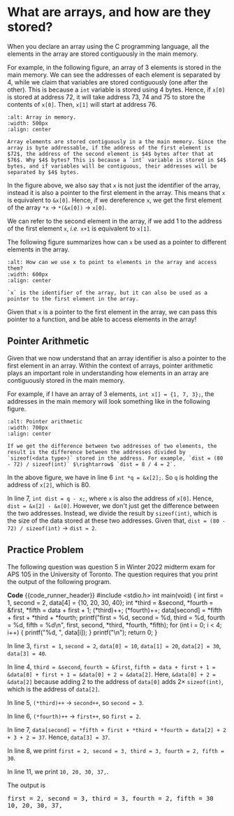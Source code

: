 # What are arrays, and how are they stored?

When you declare an array using the C programming language, all the elements in the array are stored contiguously in the main memory.

For example, in the following figure, an array of $3$ elements is stored in the main memory. We can see the addresses of each element is separated by $4$, while we claim that variables are stored contiguously (one after the other). This is because a `int` variable is stored using $4$ bytes. Hence, if `x[0]` is stored at address $72$, it will take address $73$, $74$ and $75$ to store the contents of `x[0]`. Then, `x[1]` will start at address $76$.


```{figure} ./images/array-in-memory.png
:alt: Array in memory.
:width: 500px
:align: center

Array elements are stored contiguously in a the main memory. Since the array is byte addressable, if the address of the first element is $72$, the address of the second element is $4$ bytes after that at $76$. Why $4$ bytes? This is because a `int` variable is stored in $4$ bytes, and if variables will be contiguous, their addresses will be separated by $4$ bytes. 
```

In the figure above, we also say that `x` is not just the identifier of the array, instead it is also a pointer to the first element in the array. This means that `x` is equivalent to `&x[0]`. Hence, if we dereference `x`, we get the first element of the array `*x` $\rightarrow$ `*(&x[0])` $\rightarrow$ `x[0]`.

We can refer to the second element in the array, if we add $1$ to the address of the first element `x`, *i.e.* `x+1` is equivalent to `x[1]`.

The following figure summarizes how can `x` be used as a pointer to different elements in the array.


```{figure} ./images/identifier-pointer.png
:alt: How can we use x to point to elements in the array and access them?
:width: 600px
:align: center

`x` is the identifier of the array, but it can also be used as a pointer to the first element in the array.
```

Given that `x` is a pointer to the first element in the array, we can pass this pointer to a function, and be able to access elements in the array!

## Pointer Arithmetic

Given that we now understand that an array identifier is also a pointer to the first element in an array. Within the context of arrays, pointer arithmetic plays an important role in understanding how elements in an array are contiguously stored in the main memory.

For example, if I have an array of $3$ elements, `int x[] = {1, 7, 3};`, the addresses in the main memory will look something like in the following figure.

```{figure} ./images/pointer-arithmetic.png
:alt: Pointer arithmetic
:width: 700px
:align: center

If we get the difference between two addresses of two elements, the result is the difference between the addresses divided by `sizeof(<data type>)` stored in the address. For example, `dist = (80 - 72) / sizeof(int)` $\rightarrow$ `dist = 8 / 4 = 2`.
```

In the above figure, we have in line 6 `int *q = &x[2];`. So `q` is holding the address of `x[2]`, which is $80$. 

In line 7, `int dist = q - x;`, where `x` is also the address of `x[0]`. Hence, `dist = &x[2] - &x[0]`. However, we don't just get the difference between the two addresses. Instead, we divide the result by `sizeof(int)`, which is the size of the data stored at these two addresses. Given that, `dist = (80 - 72) / sizeof(int)` $\rightarrow$ `dist = 2`.

## Practice Problem 

The following question was question 5 in Winter 2022 midterm exam for APS 105 in the University of Toronto. The question requires that you print the output of the following program. 

**Code**
{{code_runner_header}}
<code-runner language="c" output="">
#include <stdio.h>
int main(void) {
  int first = 1, second = 2, data[4] = {10, 20, 30, 40};
  int *third = &second, *fourth = &first, *fifth = data + first + 1;
  (*third)++;
  (*fourth)++;
  data[second] = *fifth + first + *third + *fourth;
  printf("first = %d, second = %d, third = %d, fourth = %d, fifth = %d\n",
         first, second, *third, *fourth, *fifth);
  for (int i = 0; i < 4; i++) {
    printf("%d, ", data[i]);
  }
  printf("\n");
  return 0;
}
</code-runner>

In line $3$, `first = 1`, `second = 2`, `data[0] = 10`, `data[1] = 20`, `data[2] = 30`, `data[3] = 40`.

In line $4$, `third = &second`, `fourth = &first`, `fifth = data + first + 1 = &data[0] + first + 1 = &data[0] + 2 = &data[2]`. Here, `&data[0] + 2 = &data[2]` because adding $2$ to the address of `data[0]` adds $2 \times$ `sizeof(int)`, which is the address of `data[2]`.

In line $5$, `(*third)++` $\rightarrow$ `second++`, so `second = 3`.

In line $6$, `(*fourth)++` $\rightarrow$ `first++`, so `first = 2`.

In line $7$, `data[second] = *fifth + first + *third + *fourth = data[2] + 2 + 3 + 2 = 37`. Hence, `data[3] = 37`.

In line $8$, we print `first = 2, second = 3, third = 3, fourth = 2, fifth = 30`.

In line $11$, we print `10, 20, 30, 37,`.

The output is 

<pre>
first = 2, second = 3, third = 3, fourth = 2, fifth = 30
10, 20, 30, 37,
</pre>
